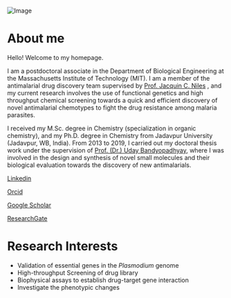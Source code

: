 ![Image](https://avatars1.githubusercontent.com/u/75918395?s=460&u=54d336dbd587c42e47c63dcb684ddc8a9b94cecc&v=4)

# About me
Hello! Welcome to my homepage.

I am a postdoctoral associate in the Department of Biological Engineering at the Massachusetts Institute of Technology (MIT). I am a member of the antimalarial drug discovery team  supervised by 
[Prof. Jacquin C. Niles](https://web.mit.edu/nileslab/index.html)
, and my current research involves the use of functional genetics and high throughput chemical screening towards a quick and efficient discovery of novel antimalarial chemotypes to fight the drug resistance among malaria parasites.

I received my M.Sc. degree in Chemistry (specialization in organic chemistry), and my Ph.D. degree in Chemistry from Jadavpur University (Jadavpur, WB, India). From 2013 to 2019, I carried out my doctoral thesis work under the supervision of [Prof. (Dr.) Uday Bandyopadhyay](http://www.jcbose.ac.in/faculty-details/uday-bandyopadhyay), where I was involved in the design and synthesis of novel small molecules and their biological evaluation towards the discovery of new antimalarials.

[Linkedin](https://www.linkedin.com/in/shubhra-jyoti-saha-a48451100/)

[Orcid](https://orcid.org/my-orcid)

[Google Scholar](https://scholar.google.co.in/citations?hl=en&pli=1&user=ZfIVJZQAAAAJ)

[ResearchGate](https://www.researchgate.net/profile/Shubhra_Saha)

# Research Interests

- Validation of essential genes in the _Plasmodium_ genome
- High-throughput Screening of drug library
- Biophysical assays to establish drug-target gene interaction
- Investigate the phenotypic changes
